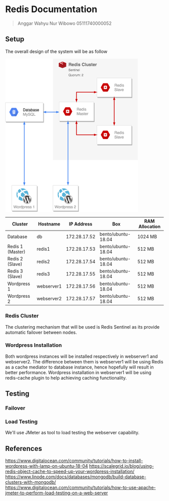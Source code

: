# Redis Documentation

>Anggar Wahyu Nur Wibowo
>05111740000052

## Setup

The overall design of the system will be as follow

![](img/cluster.png)

| Cluster             | Hostname     | IP Address   | Box                  | RAM Allocation |
| ---------------     | ------------ | -------------| -------------------- | ---------------|
| Database            | db           | 172.28.17.52 | bento/ubuntu-18.04   | 1024 MB        |
| Redis 1 (Master)    | redis1       | 172.28.17.53 | bento/ubuntu-18.04   | 512 MB         |
| Redis 2 (Slave)     | redis2       | 172.28.17.54 | bento/ubuntu-18.04   | 512 MB         |
| Redis 3 (Slave)     | redis3       | 172.28.17.55 | bento/ubuntu-18.04   | 512 MB         |
| Wordpress 1         | webserver1   | 172.28.17.56 | bento/ubuntu-18.04   | 512 MB         |
| Wordpress 2         | webserver2   | 172.28.17.57 | bento/ubuntu-18.04   | 512 MB         |

### Redis Cluster

The clustering mechanism that will be used is Redis Sentinel as its provide automatic failover between nodes. 

### Wordpress Installation

Both wordpress instances will be installed respectively in webserver1 and webserver2. The difference between them is webserver1 will be using Redis as a cache mediator to database instance, hence hopefully will result in better performance. Wordpress installation in webserver1 will be using redis-cache plugin to help achieving caching functionality.

## Testing

### Failover 

### Load Testing

We'll use JMeter as tool to load testing the webserver capability.

## References

https://www.digitalocean.com/community/tutorials/how-to-install-wordpress-with-lamp-on-ubuntu-18-04
https://scalegrid.io/blog/using-redis-object-cache-to-speed-up-your-wordpress-installation/
https://www.linode.com/docs/databases/mongodb/build-database-clusters-with-mongodb/
https://www.digitalocean.com/community/tutorials/how-to-use-apache-jmeter-to-perform-load-testing-on-a-web-server
